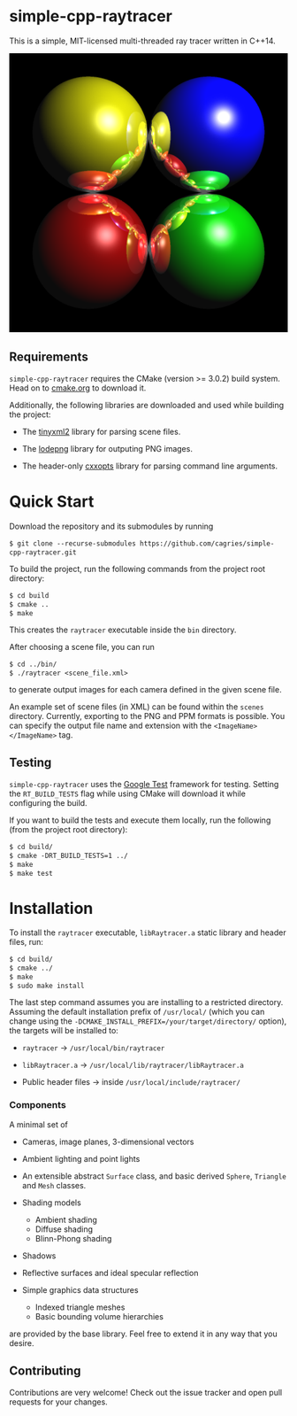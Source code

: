 # simple-cpp-raytracer

This is a simple, MIT-licensed multi-threaded ray tracer written in C++14.

![An example](https://raw.githubusercontent.com/cagries/simple-cpp-raytracer/master/sample_scenes/sample_outputs/mirror_spheres.png)

## Requirements

`simple-cpp-raytracer` requires the CMake (version >= 3.0.2) build system. Head on to [cmake.org](https://cmake.org/download) to download it.

Additionally, the following libraries are downloaded and used while building the project:

* The [tinyxml2](https://github.com/leethomason/tinyxml2) library for parsing scene files.

* The [lodepng](https://github.com/lvandeve/lodepng) library for outputing PNG images.

* The header-only [cxxopts](https://github.com/jarro2783/cxxopts) library for parsing command line arguments.


# Quick Start

Download the repository and its submodules by running

```
$ git clone --recurse-submodules https://github.com/cagries/simple-cpp-raytracer.git
```


To build the project, run the following commands from the project root directory:

```
$ cd build
$ cmake ..
$ make 
```

This creates the `raytracer` executable inside the `bin` directory.

After choosing a scene file, you can run

```
$ cd ../bin/
$ ./raytracer <scene_file.xml>
```

to generate output images for each camera defined in the given scene file.

An example set of scene files (in XML) can be found within the `scenes` directory. Currently, exporting to the PNG and PPM formats is possible. You can specify the output file name and extension with the `<ImageName></ImageName>` tag.

## Testing

`simple-cpp-raytracer` uses the [Google Test](https://github.com/google/googletest/blob/master/) framework for testing. Setting the `RT_BUILD_TESTS` flag while using CMake will download it while configuring the build.

If you want to build the tests and execute them locally, run the following (from the project root directory):

```
$ cd build/
$ cmake -DRT_BUILD_TESTS=1 ../
$ make
$ make test
```

# Installation

To install the `raytracer` executable, `libRaytracer.a` static library and header files, run:

```
$ cd build/
$ cmake ../
$ make
$ sudo make install
```


The last step command assumes you are installing to a restricted directory. Assuming the default installation prefix of `/usr/local/` (which you can change using the `-DCMAKE_INSTALL_PREFIX=/your/target/directory/` option), the targets will be installed to:

* `raytracer` -> `/usr/local/bin/raytracer`

* `libRaytracer.a` -> `/usr/local/lib/raytracer/libRaytracer.a`

* Public header files -> inside `/usr/local/include/raytracer/`

### Components

A minimal set of

* Cameras, image planes, 3-dimensional vectors

* Ambient lighting and point lights

* An extensible abstract `Surface` class, and basic derived `Sphere`, `Triangle` and `Mesh` classes.

* Shading models
    - Ambient shading
    - Diffuse shading
    - Blinn-Phong shading
    
* Shadows

* Reflective surfaces and ideal specular reflection

* Simple graphics data structures
    - Indexed triangle meshes
    - Basic bounding volume hierarchies

are provided by the base library. Feel free to extend it in any way that you desire.

## Contributing

Contributions are very welcome! Check out the issue tracker and open pull requests for your changes.
